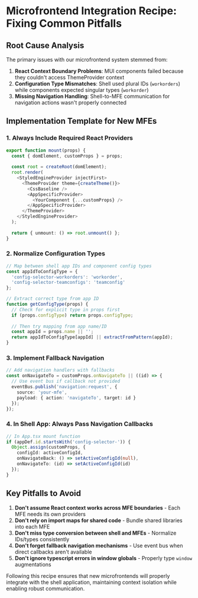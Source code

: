 # Microfrontend Integration Recipe: Fixing Common Pitfalls

## Root Cause Analysis

The primary issues with our microfrontend system stemmed from:

1. **React Context Boundary Problems**: MUI components failed because they couldn't access ThemeProvider context
2. **Configuration Type Mismatches**: Shell used plural IDs (`workorders`) while components expected singular types (`workorder`)
3. **Missing Navigation Handling**: Shell-to-MFE communication for navigation actions wasn't properly connected

## Implementation Template for New MFEs

### 1. Always Include Required React Providers

```typescript
export function mount(props) {
  const { domElement, customProps } = props;
  
  const root = createRoot(domElement);
  root.render(
    <StyledEngineProvider injectFirst>
      <ThemeProvider theme={createTheme()}>
        <CssBaseline />
        <AppSpecificProvider>
          <YourComponent {...customProps} />
        </AppSpecificProvider>
      </ThemeProvider>
    </StyledEngineProvider>
  );
  
  return { unmount: () => root.unmount() };
}
```

### 2. Normalize Configuration Types

```typescript
// Map between shell app IDs and component config types
const appIdToConfigType = {
  'config-selector-workorders': 'workorder',
  'config-selector-teamconfigs': 'teamconfig'
};

// Extract correct type from app ID
function getConfigType(props) {
  // Check for explicit type in props first
  if (props.configType) return props.configType;
  
  // Then try mapping from app name/ID
  const appId = props.name || '';
  return appIdToConfigType[appId] || extractFromPattern(appId);
}
```

### 3. Implement Fallback Navigation

```typescript
// Add navigation handlers with fallbacks
const onNavigateTo = customProps.onNavigateTo || ((id) => {
  // Use event bus if callback not provided
  eventBus.publish('navigation:request', {
    source: 'your-mfe',
    payload: { action: 'navigateTo', target: id }
  });
});
```

### 4. In Shell App: Always Pass Navigation Callbacks

```typescript
// In App.tsx mount function
if (appDef.id.startsWith('config-selector-')) {
  Object.assign(customProps, {
    configId: activeConfigId,
    onNavigateBack: () => setActiveConfigId(null),
    onNavigateTo: (id) => setActiveConfigId(id)
  });
}
```

## Key Pitfalls to Avoid

1. **Don't assume React context works across MFE boundaries** - Each MFE needs its own providers
2. **Don't rely on import maps for shared code** - Bundle shared libraries into each MFE
3. **Don't miss type conversion between shell and MFEs** - Normalize IDs/types consistently
4. **Don't forget fallback navigation mechanisms** - Use event bus when direct callbacks aren't available
5. **Don't ignore typescript errors in window globals** - Properly type `window` augmentations

Following this recipe ensures that new microfrontends will properly integrate with the shell application, maintaining context isolation while enabling robust communication.